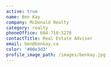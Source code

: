```yaml
---
active: true
name: Ben Kay
company: McDonald Realty
category: realty
phoneOffice: 604-710-5270
contactTitle: Real Estate Advisor
email: ben@benkay.ca
color: '#00e3d3'
profile_image_path: /images/benkay.jpg
---
```

